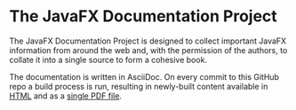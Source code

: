 # The JavaFX Documentation Project
The JavaFX Documentation Project is designed to collect important JavaFX information from around the web and, with the permission of the authors, to collate it into a single source to form a cohesive book.

The documentation is written in AsciiDoc. On every commit to this GitHub repo a build process is run, resulting in newly-built content available in <a href="https://fxdocs.github.io/docs/html5">HTML</a> and as a <a href="https://fxdocs.github.io/docs/pdf/index.pdf">single PDF file</a>.
